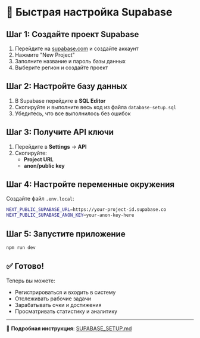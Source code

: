 # 🚀 Быстрая настройка Supabase

## Шаг 1: Создайте проект Supabase
1. Перейдите на [supabase.com](https://supabase.com) и создайте аккаунт
2. Нажмите "New Project"
3. Заполните название и пароль базы данных
4. Выберите регион и создайте проект

## Шаг 2: Настройте базу данных
1. В Supabase перейдите в **SQL Editor**
2. Скопируйте и выполните весь код из файла `database-setup.sql`
3. Убедитесь, что все выполнилось без ошибок

## Шаг 3: Получите API ключи
1. Перейдите в **Settings** → **API**
2. Скопируйте:
   - **Project URL**
   - **anon/public key**

## Шаг 4: Настройте переменные окружения
Создайте файл `.env.local`:

```bash
NEXT_PUBLIC_SUPABASE_URL=https://your-project-id.supabase.co
NEXT_PUBLIC_SUPABASE_ANON_KEY=your-anon-key-here
```

## Шаг 5: Запустите приложение
```bash
npm run dev
```

## ✅ Готово!
Теперь вы можете:
- Регистрироваться и входить в систему
- Отслеживать рабочие задачи
- Зарабатывать очки и достижения
- Просматривать статистику и аналитику

---

📖 **Подробная инструкция**: [SUPABASE_SETUP.md](./SUPABASE_SETUP.md) 